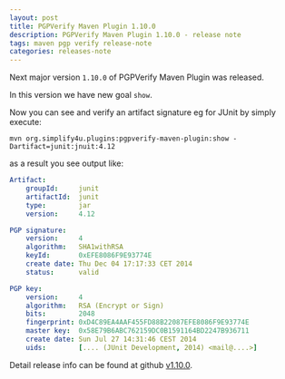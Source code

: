 ```yaml
---
layout: post
title: PGPVerify Maven Plugin 1.10.0
description: PGPVerify Maven Plugin 1.10.0 - release note
tags: maven pgp verify release-note
categories: releases-note
---
```


Next major version `1.10.0` of PGPVerify Maven Plugin was released.

<!-- -->

In this version we have new goal `show`.

Now you can see and verify an artifact signature eg for JUnit by simply execute:

```
mvn org.simplify4u.plugins:pgpverify-maven-plugin:show -Dartifact=junit:jnuit:4.12
``` 

as a result you see output like:

```yaml
Artifact:
    groupId:     junit
    artifactId:  junit
    type:        jar
    version:     4.12

PGP signature:
    version:     4
    algorithm:   SHA1withRSA
    keyId:       0xEFE8086F9E93774E
    create date: Thu Dec 04 17:17:33 CET 2014
    status:      valid

PGP key:
    version:     4
    algorithm:   RSA (Encrypt or Sign)
    bits:        2048
    fingerprint: 0xD4C89EA4AAF455FD88B22087EFE8086F9E93774E
    master key:  0x58E79B6ABC762159DC0B1591164BD2247B936711
    create date: Sun Jul 27 14:31:46 CEST 2014
    uids:        [.... (JUnit Development, 2014) <mail@....>]
```

 
Detail release info can be found at github [v1.10.0](https://github.com/s4u/pgpverify-maven-plugin/releases/tag/v1.10.0).

